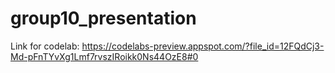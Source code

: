# group10_presentation


Link for codelab: https://codelabs-preview.appspot.com/?file_id=12FQdCj3-Md-pFnTYvXg1Lmf7rvszIRoikk0Ns44OzE8#0
